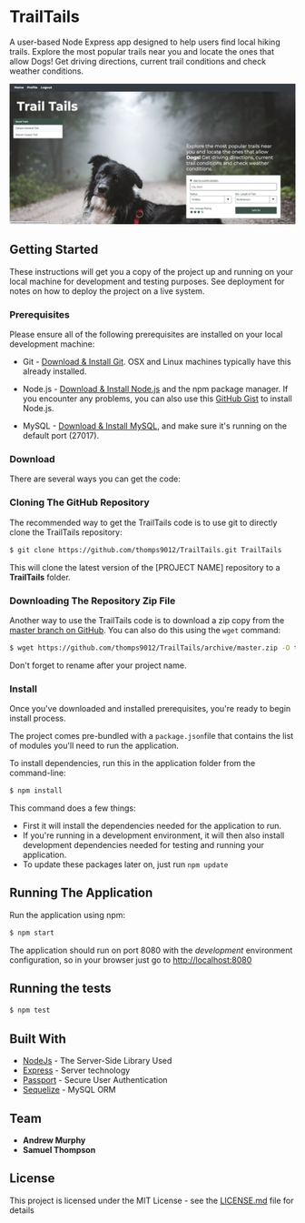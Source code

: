# TrailTails

A user-based Node Express app designed to help users find local hiking trails. Explore the most popular trails near you and locate the ones that allow Dogs! Get driving directions, current trail conditions and check weather conditions.

![Alt text](./public/assets/images/TrailTailsLandingPage.png?raw=true "TrailTails Landing Page")

## Getting Started

These instructions will get you a copy of the project up and running on your local machine for development and testing purposes. See deployment for notes on how to deploy the project on a live system.

### Prerequisites

Please ensure all of the following prerequisites are installed on your local development machine:

* Git - [Download & Install Git](https://git-scm.com/downloads). OSX and Linux machines typically have this already installed.

* Node.js - [Download & Install Node.js](https://nodejs.org/en/download/) and the npm package manager. If you encounter any problems, you can also use this [GitHub Gist](https://gist.github.com/isaacs/579814) to install Node.js.

* MySQL - [Download & Install MySQL](https://dev.mysql.com/downloads/installer/), and make sure it's running on the default port (27017).

### Download

There are several ways you can get the code:

### Cloning The GitHub Repository
The recommended way to get the TrailTails code is to use git to directly clone the TrailTails repository:

```bash
$ git clone https://github.com/thomps9012/TrailTails.git TrailTails
```

This will clone the latest version of the [PROJECT NAME] repository to a **TrailTails** folder.

### Downloading The Repository Zip File
Another way to use the TrailTails code is to download a zip copy from the [master branch on GitHub](https://github.com/thomps9012/TrailTails/archive/master.zip). You can also do this using the `wget` command:

```bash
$ wget https://github.com/thomps9012/TrailTails/archive/master.zip -O trailtails.zip; unzip trailtails.zip; rm trailtails.zip
```

Don't forget to rename after your project name.

### Install

Once you've downloaded and installed prerequisites, you're ready to begin install process. 

The project comes pre-bundled with a `package.json`file that contains the list of modules you'll need to run the application.

To install dependencies, run this in the application folder from the command-line:

```bash
$ npm install
```
This command does a few things:
* First it will install the dependencies needed for the application to run.
* If you're running in a development environment, it will then also install development dependencies needed for testing and running your application.
* To update these packages later on, just run `npm update`

## Running The Application

Run the application using npm:

```bash
$ npm start
```

The application should run on port 8080 with the *development* environment configuration, so in your browser just go to [http://localhost:8080](http://localhost:8080)

## Running the tests

```bash
$ npm test
```

## Built With

* [NodeJs](https://nodejs.org/en/docs/) - The Server-Side Library Used
* [Express](https://expressjs.com/) - Server technology
* [Passport](http://www.passportjs.org/) - Secure User Authentication
* [Sequelize](https://sequelize.org/) - MySQL ORM

## Team

* **Andrew Murphy**
* **Samuel Thompson**

## License

This project is licensed under the MIT License - see the [LICENSE.md](LICENSE.md) file for details